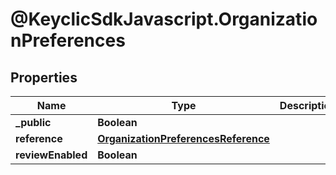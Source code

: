 # @KeyclicSdkJavascript.OrganizationPreferences

## Properties
Name | Type | Description | Notes
------------ | ------------- | ------------- | -------------
**_public** | **Boolean** |  | 
**reference** | [**OrganizationPreferencesReference**](OrganizationPreferencesReference.md) |  | [optional] 
**reviewEnabled** | **Boolean** |  | [optional] 


